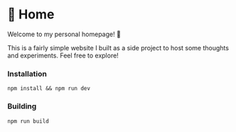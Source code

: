 # 🏡 Home

Welcome to my personal homepage! 👋

This is a fairly simple website I built as a side project to host some thoughts and experiments. Feel free to explore!

### Installation

`npm install && npm run dev`

### Building

`npm run build`
